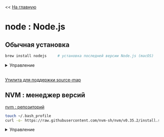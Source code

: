 << [На главную](./README.md)

# node : Node.js

## Обычная установка

```bash
brew install nodejs     # установка последней версии Node.js (macOS)
```

<details>
<summary>Управление</summary>

```bash
node                    # запуск REPL
node -v                 # текущая версия
```

- `^ + C` - выход (двойное нажатие)
- `.exit` - выход

</details><br>

[Утилита для поддержки source-map](https://github.com/evanw/node-source-map-support)

## NVM : менеджер версий

[nvm : репозиторий](https://github.com/nvm-sh/nvm)

```bash
touch ~/.bash_profile                                                               # fix для macOS
curl -o- https://raw.githubusercontent.com/nvm-sh/nvm/v0.35.2/install.sh | bash     # установка nvm
```

<details>
<summary>Управление</summary>

```bash
nvm ls-remote                 # список доступных для установки версий

nvm install node              # установка последней версии Node.js
nvm install <version>         # установка указанной версии

nvm ls                        # список установленных версий
nvm use node                  # переключиться на версию по умолчанию
nvm use <version>             # переключиться на указанную версию

nvm alias default <version>   # смена версии по умолчанию

nvm uninstall <version>       # удаление указанной версии
```

</details><br>
